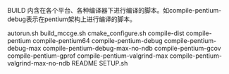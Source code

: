 BUILD
内含在各个平台、各种编译器下进行编译的脚本。如compile-pentium-debug表示在pentium架构上进行编译的脚本。

autorun.sh
build_mccge.sh
cmake_configure.sh
compile-dist
compile-pentium
compile-pentium64
compile-pentium-debug
compile-pentium-debug-max
compile-pentium-debug-max-no-ndb
compile-pentium-gcov
compile-pentium-gprof
compile-pentium-valgrind-max
compile-pentium-valgrind-max-no-ndb
README
SETUP.sh
